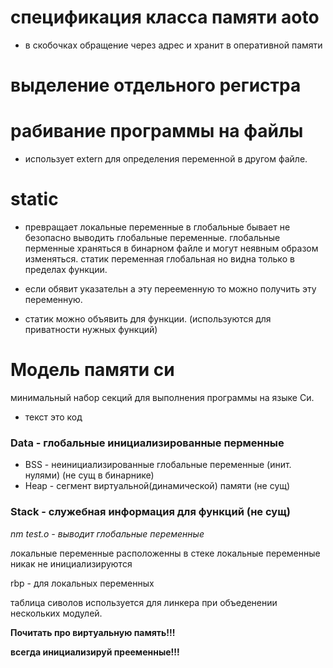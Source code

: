 # спецификация класса памяти aoto

- в скобочках обращение через адрес и хранит в оперативной памяти

# выделение отдельного регистра 

# рабивание программы на файлы
- использует extern для определения переменной в другом файле. 

# static
- превращает локальные переменные в глобальные
бывает не безопасно выводить глобальные переменные.
глобальные перменные храняться в бинарном файле и могут неявным образом изменяться.
статик переменная глобальная но видна только в пределах функции.

- если обявит указательн а эту перееменную то можно получить эту переменную.

- статик можно объявить для функции. (используются для приватности нужных функций)

# Модель памяти си
минимальный набор секций для выполнения программы на языке Си.

- текст это код 
### Data - глобальные инициализированные перменные 
- BSS - неинициализированные глобальные переменные (инит. нулями) (не сущ в бинарнике)
- Heap - сегмент виртуальной(динамической) памяти (не сущ)
### Stack - служебная информация для функций (не сущ)

*nm test.o - выводит глобальные переменные*

локальные переменные расположенны в стеке
локальные переменные никак не инициализируются  

rbp - для локальных переменных

таблица сиволов используется для линкера при объеденении нескольких модулей.

**Почитать про виртуальную память!!!**

**всегда инициализируй прееменные!!!**


## 